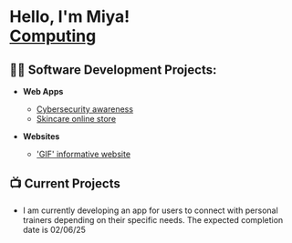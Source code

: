 <h1>Hello, I'm Miya! <br/><a href="https://github.com/MiyaRichardson">Computing</a>

<h2>👨‍💻 Software Development Projects:</h2>

- <b>Web Apps</b>
  - [Cybersecurity awareness](https://github.com/MiyaRichardson/Cybersecurity-Awareness)
  - [Skincare online store](https://github.com/MiyaRichardson/Product-Catalogue-Website/blob/main/README.md)
      
- <b>Websites</b>
  - ['GIF' informative website](https://github.com/MiyaRichardson/GIF-Informative-Website/blob/main/README.md)



<h2>📺 Current Projects</h2>

- I am currently developing an app for users to connect with personal trainers depending on their specific needs. The expected completion date is 02/06/25





<!--
**joshmadakor1/joshmadakor1** is a ✨ _special_ ✨ repository because its `README.md` (this file) appears on your GitHub profile.

Here are some ideas to get you started:

- 🔭 I’m currently working on ...
- 🌱 I’m currently learning ...
- 👯 I’m looking to collaborate on ...
- 🤔 I’m looking for help with ...
- 💬 Ask me about ...
- 📫 How to reach me: ...
- 😄 Pronouns: ...
- ⚡ Fun fact: ...
-->
